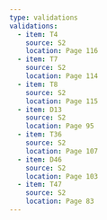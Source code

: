 ```yaml
---
type: validations
validations:
  - item: T4
    source: S2
    location: Page 116
  - item: T7
    source: S2
    location: Page 114
  - item: T8
    source: S2
    location: Page 115
  - item: D13
    source: S2
    location: Page 95
  - item: T36
    source: S2
    location: Page 107
  - item: D46
    source: S2
    location: Page 103
  - item: T47
    source: S2
    location: Page 83
---
```


